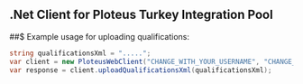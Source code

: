 ## .Net Client for Ploteus Turkey Integration Pool

##$ Example usage for uploading qualifications:

```csharp
string qualificationsXml = ".....";
var client = new PloteusWebClient("CHANGE_WITH_YOUR_USERNAME", "CHANGE_WITH_YOUR_PASSWORD");
var response = client.uploadQualificationsXml(qualificationsXml);
```
